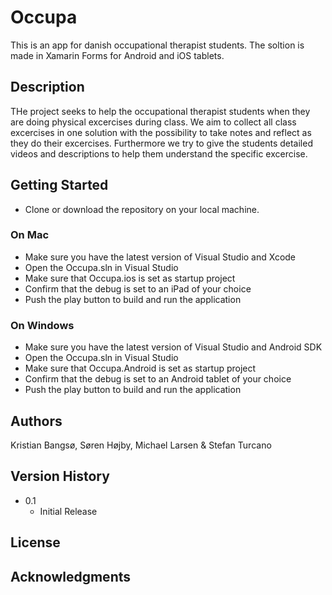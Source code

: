 # Occupa

This is an app for danish occupational therapist students. The soltion is made in Xamarin Forms for Android and iOS tablets. 

## Description

THe project seeks to help the occupational therapist students when they are doing physical excercises during class. We aim to collect all class excercises in one solution with the possibility to take notes and reflect as they do their excercises. Furthermore we try to give the students detailed videos and descriptions to help them understand the specific excercise. 

## Getting Started

* Clone or download the repository on your local machine.

### On Mac

* Make sure you have the latest version of Visual Studio and Xcode
* Open the Occupa.sln in Visual Studio
* Make sure that Occupa.ios is set as startup project
* Confirm that the debug is set to an iPad of your choice
* Push the play button to build and run the application

### On Windows

* Make sure you have the latest version of Visual Studio and Android SDK
* Open the Occupa.sln in Visual Studio
* Make sure that Occupa.Android is set as startup project
* Confirm that the debug is set to an Android tablet of your choice
* Push the play button to build and run the application

## Authors

Kristian Bangsø, Søren Højby, Michael Larsen & Stefan Turcano

## Version History

* 0.1
    * Initial Release

## License


## Acknowledgments


